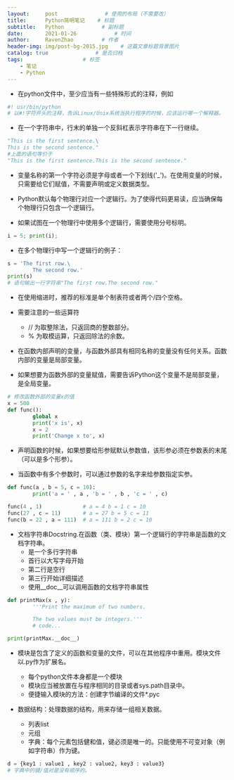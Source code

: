 ```yaml
---
layout:     post               # 使用的布局（不需要改）
title:      Python简明笔记    # 标题 
subtitle:   Python            # 副标题
date:       2021-01-26			  # 时间
author:     RavenZhao         # 作者
header-img: img/post-bg-2015.jpg 	# 这篇文章标题背景图片
catalog: true 				# 是否归档
tags:					# 标签
    - 笔记
    - Python
---
```

- 在python文件中，至少应当有一些特殊形式的注释，例如

``` Python
#! usr/bin/python
# 以#!字符开头的注释，告诉Linux/Unix系统当执行程序的时候，应该运行哪一个解释器。
```

- 在一个字符串中，行末的单独一个反斜杠表示字符串在下一行继续。

```Python
"This is the first sentence.\
This is the second sentence."
#上面的语句等价于
"This is the first sentence.This is the second sentence."
```

- 变量名称的第一个字符必须是字母或者一个下划线('_')。在使用变量的时候，只需要给它们赋值，不需要声明或定义数据类型。

- Python默认每个物理行对应一个逻辑行。为了使得代码更易读，应当确保每个物理行只包含一个逻辑行。

- 如果试图在一个物理行中使用多个逻辑行，需要使用分号标明。

```Python
i = 5; print(i);
```

- 在多个物理行中写一个逻辑行的例子：

```Python
s = 'The first row.\
        The second row.'
print(s)
# 语句输出一行字符串"The first row.The second row."
```

- 在使用缩进时，推荐的标准是单个制表符或者两个/四个空格。

- 需要注意的一些运算符
  - //    为取整除法，只返回商的整数部分。
  - %     为取模运算，只返回除法的余数。

- 在函数内部声明的变量，与函数外部具有相同名称的变量没有任何关系。函数内部的变量是局部变量。
- 如果想要为函数外部的变量赋值，需要告诉Python这个变量不是局部变量，是全局变量。

```Python
# 修改函数外部的变量x的值
x = 500
def func():
        global x
        print('x is', x)
        x = 2
        print('Change x to', x)
```

- 声明函数的时候，如果想要给形参赋默认参数值，该形参必须在参数表的末尾（可以是多个形参）。

- 当函数中有多个参数时，可以通过参数的名字来给参数指定实参。

```Python
def func(a , b = 5, c = 10):
        print('a = ' , a , 'b = ' , b , 'c = ' , c)

func(4 , 1)             # a = 4 b = 1 c = 10
func(27 , c = 11)       # a = 27 b = 5 c = 11
func(b = 22 , a = 111)  # a = 111 b = 2 c = 10
```

- 文档字符串Docstring.在函数（类、模块）第一个逻辑行的字符串是函数的文档字符串。
  - 是一个多行字符串
  - 首行以大写字母开始
  - 第二行是空行
  - 第三行开始详细描述
  - 使用__doc__可以调用函数的文档字符串属性

```Python
def printMax(x , y):
        '''Print the maximum of two numbers.

        The two values must be integers.'''
        # code...

print(printMax.__doc__)
```

- 模块是包含了定义的函数和变量的文件，可以在其他程序中重用。模块文件以.py作为扩展名。
  - 每个python文件本身都是一个模块
  - 模块应当被放置在与程序相同的目录或者sys.path目录中。
  - 便捷输入模块的方法：创建字节编译的文件*.pyc

- 数据结构：处理数据的结构，用来存储一组相关数据。
  - 列表list
  - 元组
  - 字典：每个元素包括健和值，键必须是唯一的。只能使用不可变对象（例如字符串）作为键。

```Python
d = {key1 : value1 , key2 : value2, key3 : value3}
# 字典中的键/值对是没有顺序的。
```

